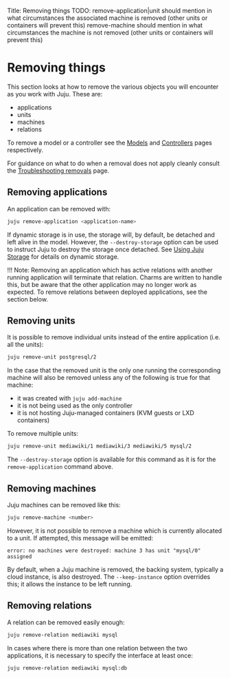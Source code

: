Title: Removing things
TODO:  remove-application|unit should mention in what circumstances the associated machine is removed (other units or containers will prevent this)
       remove-machine should mention in what circumstances the machine is not removed (other units or containers will prevent this)

# Removing things

This section looks at how to remove the various objects you will encounter as
you work with Juju. These are:

 - applications
 - units
 - machines
 - relations
 
To remove a model or a controller see the [Models][models] and
[Controllers][controllers] pages respectively.

For guidance on what to do when a removal does not apply cleanly consult the
[Troubleshooting removals][troubleshooting-removals] page.

## Removing applications

An application can be removed with:

```bash
juju remove-application <application-name>
```

If dynamic storage is in use, the storage will, by default, be detached and
left alive in the model. However, the `--destroy-storage` option can be used to
instruct Juju to destroy the storage once detached. See
[Using Juju Storage][charms-storage] for details on dynamic storage.

!!! Note: 
    Removing an application which has active relations with another running
    application will terminate that relation. Charms are written to handle
    this, but be aware that the other application may no longer work as
    expected. To remove relations between deployed applications, see the
    section below.

## Removing units

It is possible to remove individual units instead of the entire application
(i.e. all the units):

```bash
juju remove-unit postgresql/2
```

In the case that the removed unit is the only one running the corresponding
machine will also be removed unless any of the following is true for that
machine:

 - it was created with `juju add-machine`
 - it is not being used as the only controller
 - it is not hosting Juju-managed containers (KVM guests or LXD containers) 

To remove multiple units:

```bash
juju remove-unit mediawiki/1 mediawiki/3 mediawiki/5 mysql/2
```

The `--destroy-storage` option is available for this command as it is for the
`remove-application` command above.

## Removing machines

Juju machines can be removed like this:

```bash
juju remove-machine <number>
```

However, it is not possible to remove a machine which is currently allocated
to a unit. If attempted, this message will be emitted:

```no-highlight
error: no machines were destroyed: machine 3 has unit "mysql/0" assigned
```

By default, when a Juju machine is removed, the backing system, typically a
cloud instance, is also destroyed. The `--keep-instance` option overrides this;
it allows the instance to be left running.

## Removing relations

A relation can be removed easily enough:

```bash
juju remove-relation mediawiki mysql
```

In cases where there is more than one relation between the two applications, it
is necessary to specify the interface at least once:

```bash
juju remove-relation mediawiki mysql:db
```


<!-- LINKS-->

[controllers]: ./controllers.html
[models]: ./models.html
[charms-storage]: ./charms-storage.html
[troubleshooting-removals]: ./troubleshooting-removals.html

